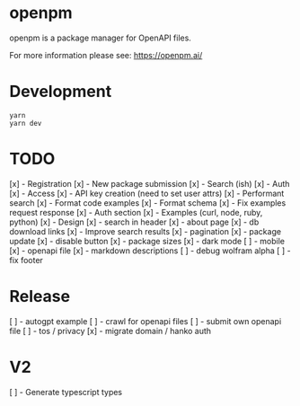 # openpm

openpm is a package manager for OpenAPI files.

For more information please see: https://openpm.ai/

# Development

```
yarn
yarn dev
```

# TODO

[x] - Registration
[x] - New package submission
[x] - Search (ish)
[x] - Auth
[x] - Access
[x] - API key creation (need to set user attrs)
[x] - Performant search
[x] - Format code examples
[x] - Format schema
[x] - Fix examples request response
[x] - Auth section
[x] - Examples (curl, node, ruby, python)
[x] - Design
[x] - search in header
[x] - about page
[x] - db download links
[x] - Improve search results
[x] - pagination
[x] - package update
[x] - disable button
[x] - package sizes
[x] - dark mode
[ ] - mobile
[x] - openapi file
[x] - markdown descriptions
[ ] - debug wolfram alpha
[ ] - fix footer

# Release

[ ] - autogpt example
[ ] - crawl for openapi files
[ ] - submit own openapi file
[ ] - tos / privacy
[x] - migrate domain / hanko auth

# V2

[ ] - Generate typescript types
